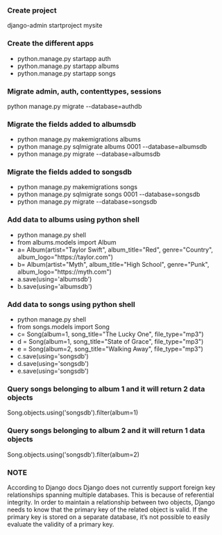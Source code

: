 <h3>Create project</h3>
<p>django-admin startproject mysite</p>

<h3> Create the different apps </h3>
<ul>
<li>python.manage.py startapp auth</li>
<li>python.manage.py startapp albums</li>
<li>python.manage.py startapp songs</li>
</ul>

<h3> Migrate admin, auth, contenttypes, sessions </h3>
<p>python manage.py migrate --database=authdb</p>


<h3> Migrate the fields added to albumsdb </h3>
<ul>
<li>python manage.py makemigrations albums </li>
<li>python manage.py sqlmigrate albums 0001 --database=albumsdb</li>
<li>python manage.py migrate --database=albumsdb</li>
</ul>


<h3> Migrate the fields added to songsdb </h3>
<ul>
<li>python manage.py makemigrations songs</li>
<li>python manage.py sqlmigrate songs 0001 --database=songsdb</li>
<li>python manage.py migrate --database=songsdb</li>
</ul>

<h3> Add data to albums using python shell </h3>
<ul>
<li>python manage.py shell</li>
<li>from albums.models import Album</li>
<li>a= Album(artist="Taylor Swift", album_title="Red", genre="Country", album_logo="https://taylor.com")</li>
<li>b= Album(artist="Myth", album_title="High School", genre="Punk", album_logo="https://myth.com")</li>
<li>a.save(using='albumsdb')</li>
<li>b.save(using='albumsdb')</li>
</ul>

<h3> Add data to songs using python shell </h3>
<ul>
<li>python manage.py shell</li>
<li>from songs.models import Song</li>
<li>c= Song(album=1, song_title="The Lucky One", file_type="mp3")</li>
<li>d = Song(album=1, song_title="State of Grace", file_type="mp3")</li>
<li>e = Song(album=2, song_title="Walking Away", file_type="mp3")</li>
<li>c.save(using='songsdb')</li>
<li>d.save(using='songsdb')</li>
<li>e.save(using='songsdb')</li>
</ul>

<h3> Query songs belonging to album 1 and it will return 2 data objects </h3>
<p>Song.objects.using('songsdb').filter(album=1)</p>


<h3> Query songs belonging to album 2 and it will return 1 data objects </h3>
<p>Song.objects.using('songsdb').filter(album=2)</p>

<h3>NOTE</h3> 

<p>According to Django docs Django does not currently support foreign key relationships spanning multiple databases.
This is because of referential integrity. In order to maintain a relationship between two objects, 
Django needs to know that the primary key of the related object is valid. 
If the primary key is stored on a separate database, it’s not possible to easily evaluate the validity of a primary key.</p>

